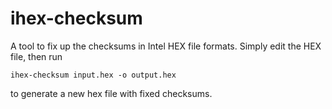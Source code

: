 # ihex-checksum

A tool to fix up the checksums in Intel HEX file formats. Simply edit the HEX file, then run

    ihex-checksum input.hex -o output.hex

to generate a new hex file with fixed checksums.
